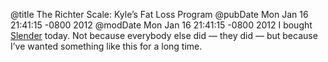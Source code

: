 @title The Richter Scale: Kyle’s Fat Loss Program
@pubDate Mon Jan 16 21:41:15 -0800 2012
@modDate Mon Jan 16 21:41:15 -0800 2012
I bought <a href="http://itunes.apple.com/us/app/slender/id493656257?mt=12">Slender</a> today. Not because everybody else did — they did — but because I’ve wanted something like this for a long time.
